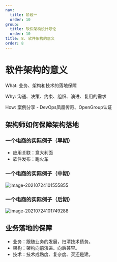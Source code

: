 ```yaml
---
nav:
  title: 阶段一
  order: 10
group:
  title: 软件架构设计导论
  order: 10
title: 8. 软件架构的意义
order: 8
---
```


# 软件架构的意义

What: 业务、架构和技术的落地保障

Why: 沟通、决策、约束、组织、演进、复用的需求

How: 案例分享 - DevOps凤凰传奇、OpenGroup认证

## 架构师如何保障架构落地

### 一个电商的实际例子（早期）

- 应用关联：意大利面
- 软件发布：跑火车

### 一个电商的实际例子（中期）

![image-20210724101555855](https://wsk-mweb.oss-cn-hangzhou.aliyuncs.com/ipic/2021-07-24-021557.png)

### 一个电商的实际例子（后期）

![image-20210724101749288](https://wsk-mweb.oss-cn-hangzhou.aliyuncs.com/ipic/2021-07-24-021751.png)

## 业务落地的保障

- 业务：跟随业务的发展，扫清技术债务。
- 架构：架构向前演进、向后兼容。
- 技术：技术成熟度、复杂度、买还是建。
